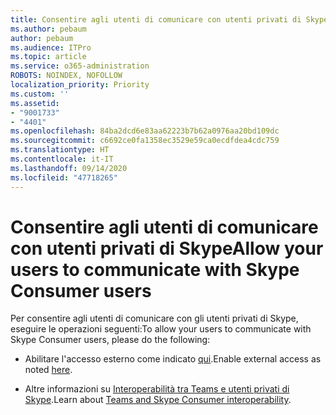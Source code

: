```yaml
---
title: Consentire agli utenti di comunicare con utenti privati di Skype
ms.author: pebaum
author: pebaum
ms.audience: ITPro
ms.topic: article
ms.service: o365-administration
ROBOTS: NOINDEX, NOFOLLOW
localization_priority: Priority
ms.custom: ''
ms.assetid:
- "9001733"
- "4401"
ms.openlocfilehash: 84ba2dcd6e83aa62223b7b62a0976aa20bd109dc
ms.sourcegitcommit: c6692ce0fa1358ec3529e59ca0ecdfdea4cdc759
ms.translationtype: HT
ms.contentlocale: it-IT
ms.lasthandoff: 09/14/2020
ms.locfileid: "47718265"
---
```

# <a name="allow-your-users-to-communicate-with-skype-consumer-users"></a><span data-ttu-id="ad85f-102">Consentire agli utenti di comunicare con utenti privati di Skype</span><span class="sxs-lookup"><span data-stu-id="ad85f-102">Allow your users to communicate with Skype Consumer users</span></span>

<span data-ttu-id="ad85f-103">Per consentire agli utenti di comunicare con gli utenti privati di Skype, eseguire le operazioni seguenti:</span><span class="sxs-lookup"><span data-stu-id="ad85f-103">To allow your users to communicate with Skype Consumer users, please do the following:</span></span>

- <span data-ttu-id="ad85f-104">Abilitare l'accesso esterno come indicato [qui](https://docs.microsoft.com/microsoftteams/manage-external-access#allow-or-block-domains).</span><span class="sxs-lookup"><span data-stu-id="ad85f-104">Enable external access as noted [here](https://docs.microsoft.com/microsoftteams/manage-external-access#allow-or-block-domains).</span></span>

- <span data-ttu-id="ad85f-105">Altre informazioni su [Interoperabilità tra Teams e utenti privati di Skype](https://docs.microsoft.com/microsoftteams/teams-skype-interop).</span><span class="sxs-lookup"><span data-stu-id="ad85f-105">Learn about [Teams and Skype Consumer interoperability](https://docs.microsoft.com/microsoftteams/teams-skype-interop).</span></span>
